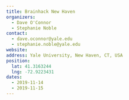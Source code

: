 ```yaml
---
title: Brainhack New Haven
organizers:
  - Dave O'Connor
  - Stephanie Noble
contact:
  - dave.oconnor@yale.edu
  - stephanie.noble@yale.edu
website: 
address: Yale University, New Haven, CT, USA
position:
  lat: 41.3163244
  lng: -72.9223431
dates:
  - 2019-11-14
  - 2019-11-15
---
```

